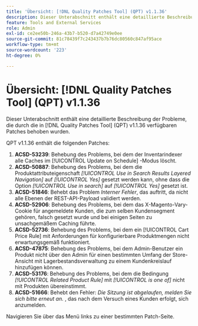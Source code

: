 ```yaml
---
title: 'Übersicht: [!DNL Quality Patches Tool] (QPT) v1.1.36'
description: Dieser Unterabschnitt enthält eine detaillierte Beschreibung der Probleme, die durch die in [!DNL Quality Patches Tool]  (QPT) v1.1.36 verfügbaren Patches behoben wurden.
feature: Tools and External Services
role: Admin
exl-id: ce2ee50b-246a-43b7-b520-d7a42749e0ee
source-git-commit: 81c78439f7c243437b7b76dc80560c847af95ace
workflow-type: tm+mt
source-wordcount: '223'
ht-degree: 0%

---
```


# Übersicht: [!DNL Quality Patches Tool] (QPT) v1.1.36

Dieser Unterabschnitt enthält eine detaillierte Beschreibung der Probleme, die durch die in [!DNL Quality Patches Tool] (QPT) v1.1.36 verfügbaren Patches behoben wurden.

QPT v1.1.36 enthält die folgenden Patches:

1. **ACSD-53239**: Behebung des Problems, bei dem der Inventarindexer alle Caches im [!UICONTROL Update on Schedule] -Modus löscht.
1. **ACSD-50887**: Behebung des Problems, bei dem die Produktattributeigenschaft *[!UICONTROL Use in Search Results Layered Navigation]* auf *[!UICONTROL Yes]* gesetzt werden kann, ohne dass die Option *[!UICONTROL Use in search]* auf *[!UICONTROL Yes]* gesetzt ist.
1. **ACSD-51846**: Behebt das Problem *Interner Fehler*, das auftritt, da nicht alle Ebenen der REST-API-Payload validiert werden.
1. **ACSD-52906**: Behebung des Problems, bei dem das X-Magento-Vary-Cookie für angemeldete Kunden, die zum selben Kundensegment gehören, falsch gesetzt wurde und bei einigen Seiten zu unsachgemäßem Caching führte.
1. **ACSD-52736**: Behebung des Problems, bei dem ein [!UICONTROL Cart Price Rule] mit Anforderungen für konfigurierbare Produktmengen nicht erwartungsgemäß funktioniert.
1. **ACSD-47875**: Behebung des Problems, bei dem Admin-Benutzer ein Produkt nicht über den Admin für einen bestimmten Umfang der Store-Ansicht mit Lagerbestandsverwaltung zu einem Kundenkreislauf hinzufügen können.
1. **ACSD-53176**: Behebung des Problems, bei dem die Bedingung *[!UICONTROL Related Product Rule]* mit *[!UICONTROL is one of]* nicht mit Produkten übereinstimmt.
1. **ACSD-51666**: Behebt den Fehler: *Die Sitzung ist abgelaufen, melden Sie sich bitte erneut an.* , das nach dem Versuch eines Kunden erfolgt, sich anzumelden.

Navigieren Sie über das Menü links zu einer bestimmten Patch-Seite.
